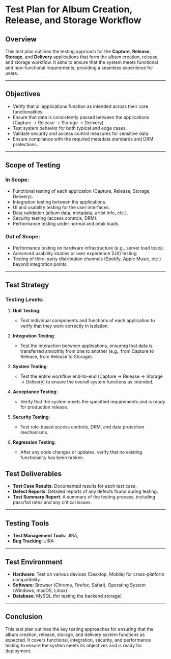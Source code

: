 # Test Plan for Album Creation, Release, and Storage Workflow

## Overview
This test plan outlines the testing approach for the **Capture**, **Release**, **Storage**, and **Delivery** applications that form the album creation, release, and storage workflow. It aims to ensure that the system meets functional and non-functional requirements, providing a seamless experience for users.

---

## Objectives
- Verify that all applications function as intended across their core functionalities.
- Ensure that data is consistently passed between the applications (Capture → Release → Storage → Delivery).
- Test system behavior for both typical and edge cases.
- Validate security and access control measures for sensitive data.
- Ensure compliance with the required metadata standards and DRM protections.

---

## Scope of Testing
### In Scope:
- Functional testing of each application (Capture, Release, Storage, Delivery).
- Integration testing between the applications.
- UI and usability testing for the user interfaces.
- Data validation (album data, metadata, artist info, etc.).
- Security testing (access controls, DRM).
- Performance testing under normal and peak loads.

### Out of Scope:
- Performance testing on hardware infrastructure (e.g., server load tests).
- Advanced usability studies or user experience (UX) testing.
- Testing of third-party distribution channels (Spotify, Apple Music, etc.) beyond integration points.

---

## Test Strategy

### Testing Levels:
1. **Unit Testing**:
   - Test individual components and functions of each application to verify that they work correctly in isolation.
   
2. **Integration Testing**:
   - Test the interaction between applications, ensuring that data is transferred smoothly from one to another (e.g., from Capture to Release, from Release to Storage).
   
3. **System Testing**:
   - Test the entire workflow end-to-end (Capture → Release → Storage → Delivery) to ensure the overall system functions as intended.

4. **Acceptance Testing**:
   - Verify that the system meets the specified requirements and is ready for production release.
   
5. **Security Testing**:
   - Test role-based access controls, DRM, and data protection mechanisms.

6. **Regression Testing**:
   - After any code changes or updates, verify that no existing functionality has been broken.


## Test Deliverables
- **Test Case Results**: Documented results for each test case.
- **Defect Reports**: Detailed reports of any defects found during testing.
- **Test Summary Report**: A summary of the testing process, including pass/fail rates and any critical issues.

---

## Testing Tools
- **Test Management Tools**: JIRA, 
- **Bug Tracking**: JIRA

---

## Test Environment
- **Hardware**: Test on various devices (Desktop, Mobile) for cross-platform compatibility.
- **Software**: Browser (Chrome, Firefox, Safari), Operating System (Windows, macOS, Linux)
- **Database**: MySQL (for testing the backend storage)

---

## Conclusion
This test plan outlines the key testing approaches for ensuring that the album creation, release, storage, and delivery system functions as expected. It covers functional, integration, security, and performance testing to ensure the system meets its objectives and is ready for deployment.
